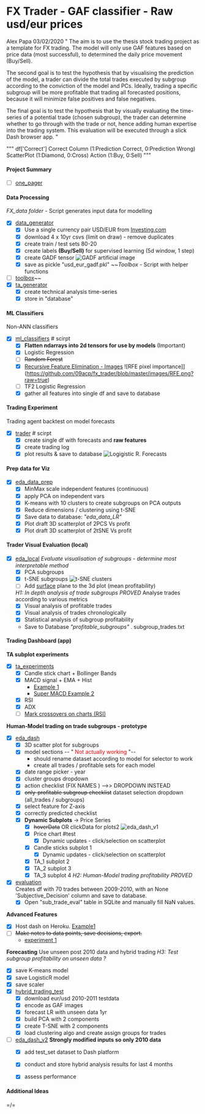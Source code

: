 # FX Trader - GAF classifier - Raw usd/eur prices
Alex Papa 03/02/2020
"
The aim is to use the thesis stock trading project as a template for FX trading. The model will only use GAF features based on price data (most successful), to determined the daily price movement (Buy/Sell).

The second goal is to test the hypothesis that by visualising the prediction of the model, a trader can divide the total trades executed by subgroup according to the conviction of the model and PCs. Ideally, trading a specific subgroup will be more profitable that trading all forecasted positions, because it will minimize false positives and false negatives.

The final goal is to test the hypothesis that by visually evaluating the time-series of a potential trade (chosen subgroup), the trader can determine whether to go through with the trade or not, hence adding human expertise into the trading system. This evaluation will be executed through a slick Dash browser app.
"

"""
df['Correct']
Correct Column (1:Prediction Correct, 0:Prediction Wrong)
ScatterPlot (1:Diamond, 0:Cross)
Action (1:Buy, 0:Sell)
"""
#### __Project Summary__
- [ ] [one_pager](https://github.com/09acp/fx_trader/blob/master/one_pager.pptx)

#### __Data Processing__
_FX_data folder_ - Script generates input data for modelling
- [x] [data_generator](https://github.com/09acp/fx_trader/blob/master/FX_data/data_generator.ipynb)
  - [x] Use a single currency pair USD/EUR from [Investing.com](https://www.investing.com/currencies/eur-usd-historical-data)
  - [x] download 4 x 10yr csvs (limit on draw) - remove duplicates
  - [x] create train / test sets 80-20
  - [x] create labels **(Buy/Sell)** for supervised learning (5d window, 1 step)
  - [x] create GADF tensor
    ![GADF artificial image](https://github.com/09acp/fx_trader/blob/master/images/GADF_flat.png?raw=true)
  - [x] save as pickle "usd_eur_gadf.pkl"
~~_Toolbox_ - Script with helper functions
- [ ] [toolbox](link)~~
- [x] [ta_generator](LINK)
  - [x] create technical analysis time-series
  - [x] store in "database"
#### __ML Classifiers__
Non-ANN classifiers
- [x] [ml_classifiers](https://github.com/09acp/fx_trader/blob/master/ml_classifiers.ipynb)  # scirpt
  - [x] **Flatten ndarrays into 2d tensors for use by models** (Important)
  - [x] Logistic Regression
  - [ ] ~~Random Forest~~
  - [x] [Recursive Feature Elimination - Images](https://scikit-learn.org/stable/auto_examples/feature_selection/plot_rfe_digits.html#sphx-glr-auto-examples-feature-selection-plot-rfe-digits-py)
    ![RFE pixel importance]](https://github.com/09acp/fx_trader/blob/master/images/RFE.png?raw=true)
  - [ ] TF2 Logistic Regression
  - [x] gather all features into single df and save to database

#### __Trading Experiment__
Trading agent backtest on model forecasts
- [x] [trader](https://github.com/09acp/fx_trader/blob/master/trader.ipynb)  # scirpt
  - [x] create single df with forecasts and __raw features__
  - [x] create trading log
  - [x] plot results & save to database
    ![Logigistic R. Forecasts](https://github.com/09acp/fx_trader/blob/master/images/trading_logLogisticRegression__Trades.png)
#### __Prep data for Viz__
- [x] [eda_data_prep](https://github.com/09acp/fx_trader/blob/master/eda_data_prep.ipynb)
  - [x] MinMax scale independent features (continuous)
  - [x] apply PCA on independent vars
  - [x] K-means with 10 clusters to create subgroups on PCA outputs
  - [x] Reduce dimensions / clustering using t-SNE
  - [x] Save data to database: _"eda_data_LR"_
  - [x] Plot draft 3D scatterplot of 2PCS Vs profit
  - [x] Plot draft 3D scatterplot of 2tSNE Vs profit

#### __Trader Visual Evaluation (local)__
- [x] [eda_local](https://github.com/09acp/fx_trader/blob/master/eda_local.ipynb)
  _Evaluate visualisation of subgroups - determine most interpretable method_
  - [x] PCA subgroups
  - [x] t-SNE subgroups
    ![t-SNE clusters](https://github.com/09acp/fx_trader/blob/master/images/Cluster%20Subgroups%20(t-SNE).png?raw=true)
  - [ ] Add [surface](https://plot.ly/python/3d-surface-plots/) plane to the 3d plot (mean profitability)

  _H1: In depth analysis of trade subgroups_   *PROVED*
  Analyse trades according to various metrics
  - [x] Visual analysis of profitable trades
  - [x] Visual analysis of trades chronologically
  - [x] Statistical analysis of subgroup profitability
  - Save to Database _"profitable_subgroups"_ . subgroup_trades.txt

#### __Trading Dashboard (app)__
__TA subplot experiments__
- [x] [ta_experiments](link)
  - [x] Candle stick chart + Bollinger Bands
  - [x] MACD signal + EMA + Hist  
      - [Example 1](https://plot.ly/~roboluc/18/price-rsi-macd-signal/#plot)
      - [Super MACD Example 2](https://plot.ly/~phil123/28/baba-macd-ema-of-macd-macd-signal-line/#/)
  - [x] RSI
  - [x] ADX
  - [ ] [Mark crossovers on charts (RSI)](https://plot.ly/~roboluc/18/price-rsi-macd-signal/#plot)

__Human-Model trading on trade subgroups - prototype__
- [x] [eda_dash](https://github.com/09acp/fx_trader/blob/master/eda_dash.ipynb)
  - [x] 3D scatter plot for subgroups
  - [x] model sections -- "<font color=red> Not actually working </font>"--
      - should rename dataset according to model for selector to work
      - create all trades / profitable sets for each model
  - [x] date range picker - year
  - [x] cluster groups dropdown
  - [x] action checklist  (FIX NAMES ) -->> DROPDOWN INSTEAD
  - [x] ~~only-profitable subgroup checklist~~
        dataset selection dropdown (all_trades / subgroups)
  - [x] select feature for Z-axis
  - [x] correctly predicted checklist
  - [x] **Dynamic Subplots** -> Price Series
    - [x] ~~hoverData~~ OR clickData for plots2
      ![eda_dash_v1](https://github.com/09acp/fx_trader/blob/master/images/eda_dash_v1.png?raw=true)
    - [x] Price chart  #test
        - [x] Dynamic updates - click/selection on scatterplot
    - [x] Candle sticks subplot 1
        - [x] Dynamic updates - click/selection on scatterplot
    - [x] TA_1 subplot 2
    - [x] TA_2 subplot 3
    - [x] TA_3 subplot 4
_H2: Human-Model trading profitability_   *PROVED*
- [x] [evaluation](LINK)    
  Creates df with 70 trades between 2009-2010, with an None 'Subjective_Decision' column and save to database.
  - [x] Open "sub_trade_eval" table in SQLite and manually fill NaN values.

__Advanced Features__
  - [x] Host dash on Heroku. [Example1](https://dash.plot.ly/deployment)
  - [ ] ~~Make notes to data points, save decisions, export.~~
      - [experiment 1](https://community.plot.ly/t/saving-changes-in-table/8613)

__Forecasting__
  Use unseen post 2010 data and hybrid trading
  _H3: Test subgroup profitability on unseen data_   *?*
  - [x] save K-means model
  - [x] save LogisticR model
  - [x] save scaler
  - [x] [hybrid_trading_test](LINK)
      - [x] download eur/usd 2010-2011 testdata
      - [x] encode as GAF images
      - [x] forecast LR with unseen data 1yr
      - [x] build PCA with 2 components
      - [x] create T-SNE with 2 components
      - [x] load clustering algo and create assign groups for trades
  - [ ] [eda_dash_v2](LINE)
      __Strongly modified inputs so only 2010 data__
      - [x] add test_set dataset to Dash platform
      - [x] conduct and store hybrid analysis results for last 4 months
      - [x] assess performance


#### Additional Ideas
=/=
